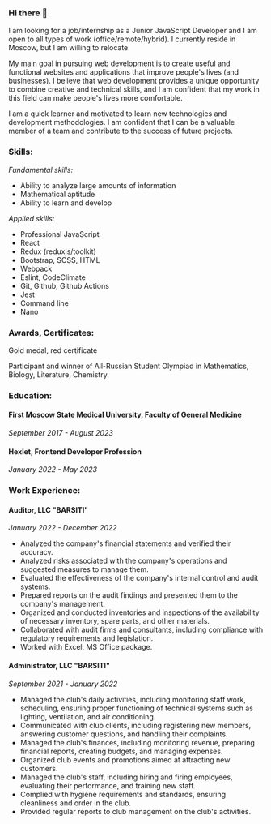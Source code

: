 ### Hi there 👋

<!--
**Julia-Tisa/Julia-Tisa** is a ✨ _special_ ✨ repository because its `README.md` (this file) appears on your GitHub profile.

Here are some ideas to get you started:

- 🔭 I’m currently working on ...
- 🌱 I’m currently learning ...
- 👯 I’m looking to collaborate on ...
- 🤔 I’m looking for help with ...
- 💬 Ask me about ...
- 📫 How to reach me: ...
- 😄 Pronouns: ...
- ⚡ Fun fact: ...
-->

I am looking for a job/internship as a Junior JavaScript Developer and I am open to all types of work (office/remote/hybrid). I currently reside in Moscow, but I am willing to relocate.

My main goal in pursuing web development is to create useful and functional websites and applications that improve people's lives (and businesses). I believe that web development provides a unique opportunity to combine creative and technical skills, and I am confident that my work in this field can make people's lives more comfortable.

I am a quick learner and motivated to learn new technologies and development methodologies. I am confident that I can be a valuable member of a team and contribute to the success of future projects.

### Skills:

_Fundamental skills:_
* Ability to analyze large amounts of information
* Mathematical aptitude
* Ability to learn and develop

_Applied skills:_
* Professional JavaScript
* React
* Redux (reduxjs/toolkit)
* Bootstrap, SCSS, HTML
* Webpack
* Eslint, CodeClimate
* Git, Github, Github Actions
* Jest
* Command line
* Nano

### Awards, Certificates:
Gold medal, red certificate

Participant and winner of All-Russian Student Olympiad in Mathematics, Biology, Literature, Chemistry.

### Education:
#### First Moscow State Medical University, Faculty of General Medicine
_September 2017 - August 2023_

#### Hexlet, Frontend Developer Profession
_January 2022 - May 2023_

### Work Experience:
#### Auditor, LLC "BARSITI"
_January 2022 - December 2022_
* Analyzed the company's financial statements and verified their accuracy.
* Analyzed risks associated with the company's operations and suggested measures to manage them.
* Evaluated the effectiveness of the company's internal control and audit systems.
* Prepared reports on the audit findings and presented them to the company's management.
* Organized and conducted inventories and inspections of the availability of necessary inventory, spare parts, and other materials.
* Collaborated with audit firms and consultants, including compliance with regulatory requirements and legislation.
* Worked with Excel, MS Office package.

#### Administrator, LLC "BARSITI"
_September 2021 - January 2022_
* Managed the club's daily activities, including monitoring staff work, scheduling, ensuring proper functioning of technical systems such as lighting, ventilation, and air conditioning.
* Communicated with club clients, including registering new members, answering customer questions, and handling their complaints.
* Managed the club's finances, including monitoring revenue, preparing financial reports, creating budgets, and managing expenses.
* Organized club events and promotions aimed at attracting new customers.
* Managed the club's staff, including hiring and firing employees, evaluating their performance, and training new staff.
* Complied with hygiene requirements and standards, ensuring cleanliness and order in the club.
* Provided regular reports to club management on the club's activities.

